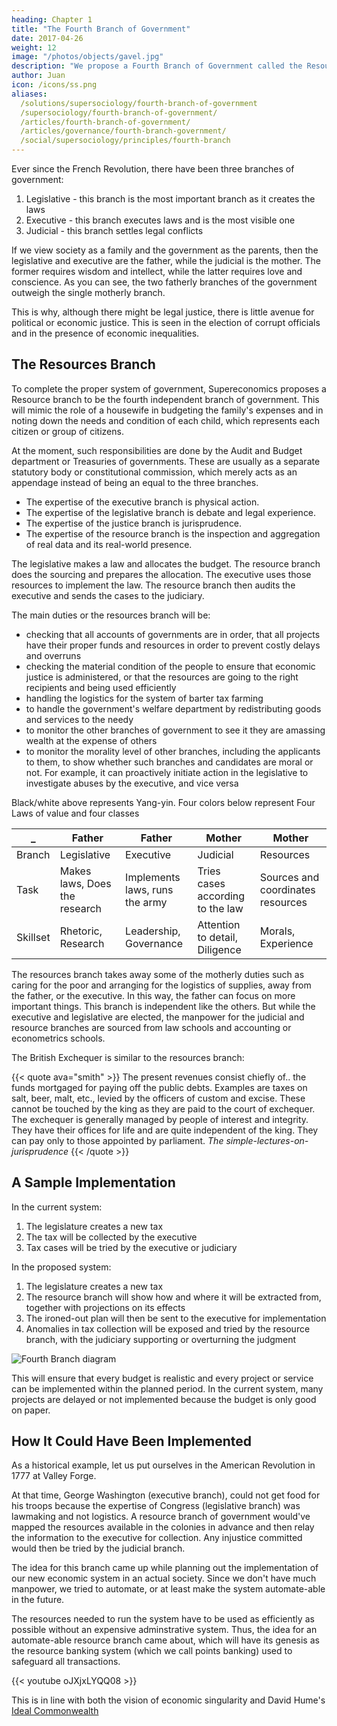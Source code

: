 ```yaml
---
heading: Chapter 1
title: "The Fourth Branch of Government"
date: 2017-04-26
weight: 12
image: "/photos/objects/gavel.jpg"
description: "We propose a Fourth Branch of Government called the Resources branch to make procurement and audit more systematic"
author: Juan
icon: /icons/ss.png
aliases:
  /solutions/supersociology/fourth-branch-of-government
  /supersociology/fourth-branch-of-government/
  /articles/fourth-branch-of-government/
  /articles/governance/fourth-branch-government/
  /social/supersociology/principles/fourth-branch
---
```



Ever since the French Revolution, there have been three branches of government:

1. Legislative - this branch is the most important branch as it creates the laws
2. Executive - this branch executes laws and is the most visible one
3. Judicial - this branch settles legal conflicts

If we view society as a family and the government as the parents, then the legislative and executive are the father, while the judicial is the mother. The former requires wisdom and intellect, while the latter requires love and conscience. As you can see, the two fatherly branches of the government outweigh the single motherly branch.

This is why, although there might be legal justice, there is little avenue for political or economic justice. This is seen in the election of corrupt officials and in the presence of economic inequalities.


## The Resources Branch

To complete the proper system of government, Supereconomics proposes a Resource branch to be the fourth independent branch of government. This will mimic the role of a housewife in budgeting the family's expenses and in noting down the needs and condition of each child, which represents each citizen or group of citizens. 

At the moment, such responsibilities are done by the Audit and Budget department or Treasuries of governments. These are usually as a separate statutory body or constitutional commission, which merely acts as an appendage instead of being an equal to the three branches.

- The expertise of the executive branch is physical action. 
- The expertise of the legislative branch is debate and legal experience. 
- The expertise of the justice branch is jurisprudence. 
- The expertise of the resource branch is the inspection and aggregation of real data and its real-world presence. 

The legislative makes a law and allocates the budget. The resource branch does the sourcing and prepares the allocation. The executive uses those resources to implement the law. The resource branch then audits the executive and sends the cases to the judiciary. 

The main duties or the resources branch will be: 
- checking that all accounts of governments are in order, that all projects have their proper funds and resources in order to prevent costly delays and overruns
- checking the material condition of the people to ensure that economic justice is administered, or that the resources are going to the right recipients and being used efficiently
- handling the  logistics for the system of barter tax farming
- to handle the government's  welfare department by redistributing goods and services to the needy
- to monitor the other branches of government to see it they are amassing wealth at the expense of others
- to monitor the morality level of other branches, including the applicants to them, to show whether such branches and candidates are moral or not. For example, it can proactively initiate action in the legislative to investigate abuses by the executive, and vice versa


Black/white above represents Yang-yin. Four colors below represent Four Laws of value and four classes


_ | Father | Father | Mother | Mother
--- | --- | --- | --- | ---
Branch | Legislative | Executive | Judicial | Resources 
Task | Makes laws, Does the research | Implements laws, runs the army | Tries cases according to the law | Sources and coordinates resources
Skillset | Rhetoric, Research | Leadership, Governance | Attention to detail, Diligence | Morals, Experience



<!-- | Executive <br>  <br> Interfaces with the people directly | Judicial <br>  <br> Has the actual morals that glues the people together| -->

The resources branch takes away some of the motherly duties such as caring for the poor and arranging for the logistics of supplies, away from the father, or the executive. In this way, the father can focus on more important things. This branch is independent like the others. But while the executive and legislative are elected, the manpower for the judicial and resource branches are sourced from law schools and accounting or econometrics schools.

The British Exchequer is similar to the resources branch: 

{{< quote ava="smith" >}}
The present revenues consist chiefly of.. the funds mortgaged for paying off the public debts. Examples are taxes on salt, beer, malt, etc., levied by the officers of custom and excise. These cannot be touched by the king as they are paid to the court of exchequer. The exchequer is generally managed by people of interest and integrity. They have their offices for life and are quite independent of the king. They can pay only to those appointed by parliament.
<cite>The simple-lectures-on-jurisprudence</cite>
{{< /quote >}}



## A Sample Implementation

In the current system:
1. The legislature creates a new tax
2. The tax will be collected by the executive
3. Tax cases will be tried by the executive or judiciary 

In the proposed system:
1. The legislature creates a new tax
2. The resource branch will show how and where it will be extracted from, together with projections on its effects
3. The ironed-out plan will then be sent to the executive for implementation
3. Anomalies in tax collection will be exposed and tried by the resource branch, with the judiciary supporting or overturning the judgment


![Fourth Branch diagram](https://sorasystem.sirv.com/graphics/fourth.jpg)

This will ensure that every budget is realistic and every project or service can be implemented within the planned period. In the current system, many projects are delayed or not implemented because the budget is only good on paper.


## How It Could Have Been Implemented

As a historical example, let us put ourselves in the American Revolution in 1777 at Valley Forge. 

At that time, George Washington (executive branch), could not get food for his troops because the expertise of Congress (legislative branch) was lawmaking and not logistics. A resource branch of government would've mapped the resources available in the colonies in advance and then relay the information to the executive for collection. Any injustice committed would then be tried by the judicial branch.

The idea for this branch came up while planning out the implementation of our new economic system in an actual society. Since we don't have much manpower, we tried to automate, or at least make the system automate-able in the future. 

The resources needed to run the system have to be used as efficiently as possible without an expensive adminstrative system. Thus, the idea for an automate-able resource branch came about, which will have its genesis as the resource banking system (which we call points banking) used to safeguard all transactions. 

>

{{< youtube oJXjxLYQQ08 >}}

This is in line with both the vision of economic singularity and David Hume's [Ideal Commonwealth](/research/hume/essays/part-2/16-the-ideal-system-of-government)
